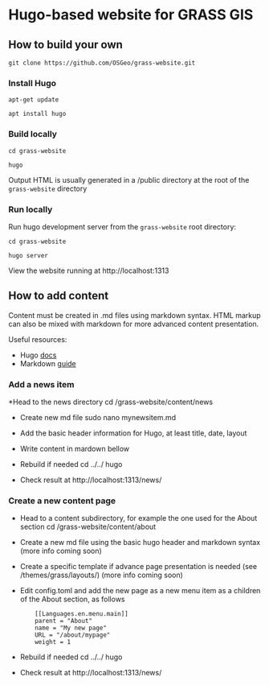 # Hugo-based website for GRASS GIS

## How to build your own

    git clone https://github.com/OSGeo/grass-website.git

### Install Hugo

    apt-get update

    apt install hugo

### Build locally

    cd grass-website

    hugo

Output HTML is usually generated in a /public directory at the root of the `grass-website` directory

### Run locally

Run hugo development server from the `grass-website` root directory:

    cd grass-website

    hugo server

View the website running at  http://localhost:1313


## How to add content

Content must be created in .md files using markdown syntax. HTML markup can also be mixed with markdown for more advanced content presentation.

Useful resources:
 * Hugo [docs](https://gohugo.io/documentation/)
 * Markdown [guide](https://www.markdownguide.org/basic-syntax/)

### Add a news item

 *Head to the news directory
    cd /grass-website/content/news

* Create new md file
    sudo nano mynewsitem.md

* Add the basic header information for Hugo, at least title, date, layout

* Write content in mardown bellow

* Rebuild if needed
   cd ../../
   hugo

* Check result at http://localhost:1313/news/

### Create a new content page

* Head to a content subdirectory, for example the one used for the About section
cd /grass-website/content/about

* Create a new md file using the basic hugo header and markdown syntax
(more info coming soon)

* Create a specific template if advance page presentation is needed (see /themes/grass/layouts/)
(more info coming soon)

* Edit config.toml and add the new page as a new menu item as a children of the About section, as follows

          [[Languages.en.menu.main]]
          parent = "About"
          name = "My new page"
          URL = "/about/mypage"
          weight = 1

* Rebuild if needed
   cd ../../
   hugo

* Check result at http://localhost:1313/news/








